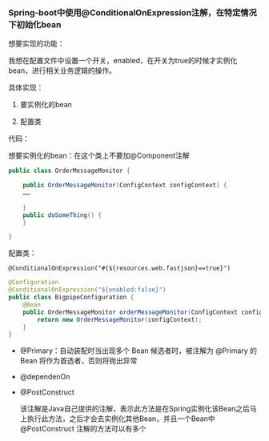 ### Spring-boot中使用@ConditionalOnExpression注解，在特定情况下初始化bean

想要实现的功能：

我想在配置文件中设置一个开关，enabled，在开关为true的时候才实例化bean，进行相关业务逻辑的操作。

具体实现：

1. 要实例化的bean

2. 配置类



代码：

想要实例化的bean：在这个类上不要加@Component注解

```java
public class OrderMessageMonitor {

    public OrderMessageMonitor(ConfigContext configContext) {
    ……
    
    }
    public doSomeThing() {
    }

}
```

配置类：

`@ConditionalOnExpression("#{${resources.web.fastjson}==true}")`

```java
@Configuration
@ConditionalOnExpression("${enabled:false}")
public class BigpipeConfiguration {
    @Bean
    public OrderMessageMonitor orderMessageMonitor(ConfigContext configContext) {
        return new OrderMessageMonitor(configContext);
    }
}
```





- @Primary：自动装配时当出现多个 Bean 候选者时，被注解为 @Primary 的 Bean 将作为首选者，否则将抛出异常 


- @dependenOn

- @PostConstruct

    该注解是Java自己提供的注解，表示此方法是在Spring实例化该Bean之后马上执行此方法，之后才会去实例化其他Bean，并且一个Bean中 @PostConstruct 注解的方法可以有多个